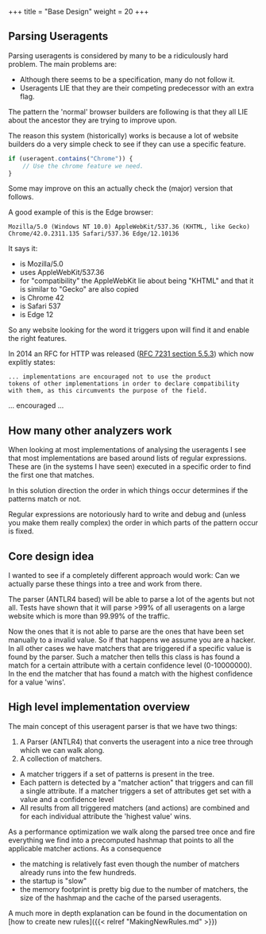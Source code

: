 +++
title = "Base Design"
weight = 20
+++
## Parsing Useragents
Parsing useragents is considered by many to be a ridiculously hard problem.
The main problems are:

- Although there seems to be a specification, many do not follow it.
- Useragents LIE that they are their competing predecessor with an extra flag.

The pattern the 'normal' browser builders are following is that they all LIE about the ancestor they are trying to improve upon.

The reason this system (historically) works is because a lot of website builders do a very simple check to see if they can use a specific feature.

```javascript
if (useragent.contains("Chrome")) {
    // Use the chrome feature we need.
}
```

Some may improve on this an actually check the (major) version that follows.

A good example of this is the Edge browser:

```
Mozilla/5.0 (Windows NT 10.0) AppleWebKit/537.36 (KHTML, like Gecko) Chrome/42.0.2311.135 Safari/537.36 Edge/12.10136
```

It says it:

- is Mozilla/5.0
- uses AppleWebKit/537.36
- for "compatibility" the AppleWebKit lie about being "KHTML" and that it is similar to "Gecko" are also copied
- is Chrome 42
- is Safari 537
- is Edge 12

So any website looking for the word it triggers upon will find it and enable the right features.

In 2014 an RFC for HTTP was released ([RFC 7231 section 5.5.3](https://tools.ietf.org/html/rfc7231#section-5.5.3)) which now explitly states:

    ... implementations are encouraged not to use the product
    tokens of other implementations in order to declare compatibility
    with them, as this circumvents the purpose of the field.

... encouraged ...

## How many other analyzers work
When looking at most implementations of analysing the useragents I see that most implementations are based around lists of regular expressions.
These are (in the systems I have seen) executed in a specific order to find the first one that matches.

In this solution direction the order in which things occur determines if the patterns match or not.

Regular expressions are notoriously hard to write and debug and (unless you make them really complex) the order in which parts of the pattern occur is fixed.

## Core design idea
I wanted to see if a completely different approach would work: Can we actually parse these things into a tree and work from there.

The parser (ANTLR4 based) will be able to parse a lot of the agents but not all.
Tests have shown that it will parse >99% of all useragents on a large website which is more than 99.99% of the traffic.

Now the ones that it is not able to parse are the ones that have been set manually to a invalid value.
So if that happens we assume you are a hacker.
In all other cases we have matchers that are triggered if a specific value is found by the parser.
Such a matcher then tells this class is has found a match for a certain attribute with a certain confidence level (0-10000000).
In the end the matcher that has found a match with the highest confidence for a value 'wins'.


## High level implementation overview
The main concept of this useragent parser is that we have two things:

1. A Parser (ANTLR4) that converts the useragent into a nice tree through which we can walk along.
2. A collection of matchers.
  - A matcher triggers if a set of patterns is present in the tree.
  - Each pattern is detected by a "matcher action" that triggers and can fill a single attribute.
    If a matcher triggers a set of attributes get set with a value and a confidence level
  - All results from all triggered matchers (and actions) are combined and for each individual attribute the 'highest value' wins.

As a performance optimization we walk along the parsed tree once and fire everything we find into a precomputed hashmap that
points to all the applicable matcher actions. As a consequence

  - the matching is relatively fast even though the number of matchers already runs into the few hundreds.
  - the startup is "slow"
  - the memory footprint is pretty big due to the number of matchers, the size of the hashmap and the cache of the parsed useragents.

A much more in depth explanation can be found in the documentation on [how to create new rules]({{< relref "MakingNewRules.md" >}})

